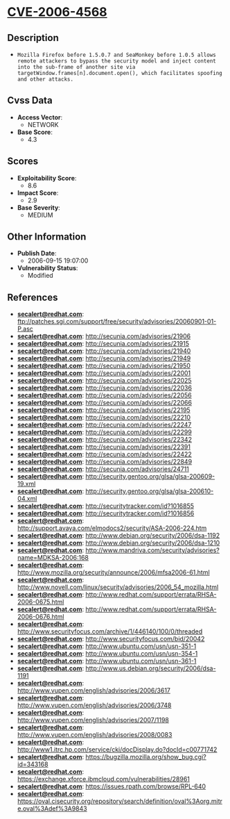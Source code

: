 
# [CVE-2006-4568](ftp://patches.sgi.com/support/free/security/advisories/20060901-01-P.asc)

## Description

- `Mozilla Firefox before 1.5.0.7 and SeaMonkey before 1.0.5 allows remote attackers to bypass the security model and inject content into the sub-frame of another site via targetWindow.frames[n].document.open(), which facilitates spoofing and other attacks.`

## Cvss Data

- **Access Vector**:
  - NETWORK
- **Base Score**:
  - 4.3

## Scores

- **Exploitability Score**:
  - 8.6
- **Impact Score**:
  - 2.9
- **Base Severity**:
  - MEDIUM

## Other Information

- **Publish Date**:
  - 2006-09-15 19:07:00
- **Vulnerability Status**:
  - Modified

## References

- **secalert@redhat.com**: ftp://patches.sgi.com/support/free/security/advisories/20060901-01-P.asc
- **secalert@redhat.com**: http://secunia.com/advisories/21906
- **secalert@redhat.com**: http://secunia.com/advisories/21915
- **secalert@redhat.com**: http://secunia.com/advisories/21940
- **secalert@redhat.com**: http://secunia.com/advisories/21949
- **secalert@redhat.com**: http://secunia.com/advisories/21950
- **secalert@redhat.com**: http://secunia.com/advisories/22001
- **secalert@redhat.com**: http://secunia.com/advisories/22025
- **secalert@redhat.com**: http://secunia.com/advisories/22036
- **secalert@redhat.com**: http://secunia.com/advisories/22056
- **secalert@redhat.com**: http://secunia.com/advisories/22066
- **secalert@redhat.com**: http://secunia.com/advisories/22195
- **secalert@redhat.com**: http://secunia.com/advisories/22210
- **secalert@redhat.com**: http://secunia.com/advisories/22247
- **secalert@redhat.com**: http://secunia.com/advisories/22299
- **secalert@redhat.com**: http://secunia.com/advisories/22342
- **secalert@redhat.com**: http://secunia.com/advisories/22391
- **secalert@redhat.com**: http://secunia.com/advisories/22422
- **secalert@redhat.com**: http://secunia.com/advisories/22849
- **secalert@redhat.com**: http://secunia.com/advisories/24711
- **secalert@redhat.com**: http://security.gentoo.org/glsa/glsa-200609-19.xml
- **secalert@redhat.com**: http://security.gentoo.org/glsa/glsa-200610-04.xml
- **secalert@redhat.com**: http://securitytracker.com/id?1016855
- **secalert@redhat.com**: http://securitytracker.com/id?1016856
- **secalert@redhat.com**: http://support.avaya.com/elmodocs2/security/ASA-2006-224.htm
- **secalert@redhat.com**: http://www.debian.org/security/2006/dsa-1192
- **secalert@redhat.com**: http://www.debian.org/security/2006/dsa-1210
- **secalert@redhat.com**: http://www.mandriva.com/security/advisories?name=MDKSA-2006:168
- **secalert@redhat.com**: http://www.mozilla.org/security/announce/2006/mfsa2006-61.html
- **secalert@redhat.com**: http://www.novell.com/linux/security/advisories/2006_54_mozilla.html
- **secalert@redhat.com**: http://www.redhat.com/support/errata/RHSA-2006-0675.html
- **secalert@redhat.com**: http://www.redhat.com/support/errata/RHSA-2006-0676.html
- **secalert@redhat.com**: http://www.securityfocus.com/archive/1/446140/100/0/threaded
- **secalert@redhat.com**: http://www.securityfocus.com/bid/20042
- **secalert@redhat.com**: http://www.ubuntu.com/usn/usn-351-1
- **secalert@redhat.com**: http://www.ubuntu.com/usn/usn-354-1
- **secalert@redhat.com**: http://www.ubuntu.com/usn/usn-361-1
- **secalert@redhat.com**: http://www.us.debian.org/security/2006/dsa-1191
- **secalert@redhat.com**: http://www.vupen.com/english/advisories/2006/3617
- **secalert@redhat.com**: http://www.vupen.com/english/advisories/2006/3748
- **secalert@redhat.com**: http://www.vupen.com/english/advisories/2007/1198
- **secalert@redhat.com**: http://www.vupen.com/english/advisories/2008/0083
- **secalert@redhat.com**: http://www1.itrc.hp.com/service/cki/docDisplay.do?docId=c00771742
- **secalert@redhat.com**: https://bugzilla.mozilla.org/show_bug.cgi?id=343168
- **secalert@redhat.com**: https://exchange.xforce.ibmcloud.com/vulnerabilities/28961
- **secalert@redhat.com**: https://issues.rpath.com/browse/RPL-640
- **secalert@redhat.com**: https://oval.cisecurity.org/repository/search/definition/oval%3Aorg.mitre.oval%3Adef%3A9843
